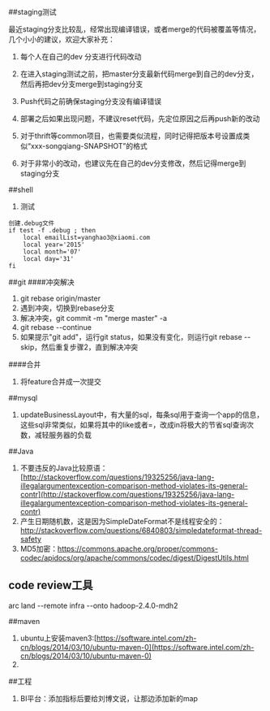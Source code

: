 ##staging测试

最近staging分支比较乱，经常出现编译错误，或者merge的代码被覆盖等情况，几个小小的建议，欢迎大家补充：

1.	每个人在自己的dev 分支进行代码改动

2.	在进入staging测试之前，把master分支最新代码merge到自己的dev分支，然后再把dev分支merge到staging分支

3.	Push代码之前确保staging分支没有编译错误

4.	部署之后如果出现问题，不建议reset代码，先定位原因之后再push新的改动

5.	对于thrift等common项目，也需要类似流程，同时记得把版本号设置成类似“xxx-songqiang-SNAPSHOT”的格式

6.	对于非常小的改动，也建议先在自己的dev分支修改，然后记得merge到staging分支

##shell
1. 测试
```
创建.debug文件
if test -f .debug ; then
    local emailList=yanghao3@xiaomi.com
    local year='2015'
    local month='07'
    local day='31'
fi
```

##git
####冲突解决
1. git rebase origin/master
2. 遇到冲突，切换到rebase分支
3. 解决冲突，git commit -m "merge master" -a
4. git rebase --continue
5. 如果提示"git add"，运行git status，如果没有变化，则运行git rebase --skip，然后重复步骤2，直到解决冲突

####合并
1. 将feature合并成一次提交

##mysql
1. updateBusinessLayout中，有大量的sql，每条sql用于查询一个app的信息，这些sql非常类似，如果将其中的like或者=，改成in将极大的节省sql查询次数，减轻服务器的负载

##Java
1. 不要违反的Java比较原语：[http://stackoverflow.com/questions/19325256/java-lang-illegalargumentexception-comparison-method-violates-its-general-contr](http://stackoverflow.com/questions/19325256/java-lang-illegalargumentexception-comparison-method-violates-its-general-contr)
2. 产生日期随机数，这是因为SimpleDateFormat不是线程安全的：http://stackoverflow.com/questions/6840803/simpledateformat-thread-safety
3. MD5加密：https://commons.apache.org/proper/commons-codec/apidocs/org/apache/commons/codec/digest/DigestUtils.html

## code review工具
arc land --remote infra --onto hadoop-2.4.0-mdh2

##maven
1. ubuntu上安装maven3:[https://software.intel.com/zh-cn/blogs/2014/03/10/ubuntu-maven-0](https://software.intel.com/zh-cn/blogs/2014/03/10/ubuntu-maven-0)
2. 

##工程
1. BI平台：添加指标后要给刘博文说，让那边添加新的map